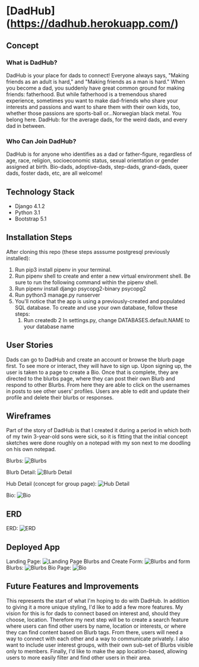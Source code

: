 # [DadHub] (https://dadhub.herokuapp.com/)



## Concept 

### What is DadHub?
DadHub is your place for dads to connect! Everyone always says, "Making friends as an adult is hard," and "Making friends as a man is hard." When you become a dad, you suddenly have great common ground for making friends: fatherhood. But while fatherhood is a tremendous shared experience, sometimes you want to make dad-friends who share your interests and passions and want to share them with their own kids, too, whether those passions are sports-ball or...Norwegian black metal. You belong here.
DadHub: for the average dads, for the weird dads, and every dad in between.

### Who Can Join DadHub?
DadHub is for anyone who identifies as a dad or father-figure, regardless of age, race, religion, socioeconomic status, sexual orientation or gender assigned at birth. Bio-dads, adoptive-dads, step-dads, grand-dads, queer dads, foster dads, etc, are all welcome!

## Technology Stack

- Django 4.1.2 
- Python 3.1
- Bootstrap 5.1

## Installation Steps

After cloning this repo (these steps asssume postgresql previously installed):

1. Run pip3 install pipenv in your terminal.
2. Run pipenv shell to create and enter a new virtual environment shell. Be sure to run the following command within the pipenv shell. 
3. Run pipenv install django psycopg2-binary psycopg2
4. Run python3 manage.py runserver
5. You'll notice that the app is using a previously-created and populated SQL database. To create and use your own database, follow these steps:
    1. Run createdb <your-database-name>
    2 In settings.py, change DATABASES.default.NAME to your database name

## User Stories

Dads can go to DadHub and create an account or browse the blurb page first. To see more or interact, they will have to sign up. 
Upon signing up, the user is taken to a page to create a Bio. Once that is complete, they are directed to the blurbs page, where they can post their own Blurb and respond to other Blurbs. From here they are able to click on the usernames in posts to see other users' profiles. Users are able to edit and update their profile and delete their blurbs or responses. 

## Wireframes

Part of the story of DadHub is that I created it during a period in which both of my twin 3-year-old sons were sick, so it is fitting that the initial concept sketches were done roughly on a notepad with my son next to me doodling on his own notepad. 

Blurbs: ![Blurbs](https://i.imgur.com/TU9z0q5.jpg "Blurbs")

Blurb Detail: ![Blurb Detail](https://i.imgur.com/ks8Saln.jpg "Blurb Detail")

Hub Detail (concept for group page): ![Hub Detail](https://i.imgur.com/80iTrIB.jpg "Hub Detail")

Bio: ![Bio](https://i.imgur.com/0FBoRWu.jpg "Bio")

## ERD

ERD: ![ERD](https://i.imgur.com/peVd9xD.jpg "ERD")

## Deployed App

Landing Page: ![Landing Page](https://i.imgur.com/mpkZ74g.png "Landing Page")
Blurbs and Create Form: ![Blurbs and form](https://i.imgur.com/ECcPueo.png "Blurbs and form")
Blurbs: ![Blurbs](https://i.imgur.com/Vz3wuZN.png "Blurbs")
Bio Page: ![Bio](https://i.imgur.com/YbvdoDf.png "Bio")

## Future Features and Improvements

This represents the start of what I'm hoping to do with DadHub. In addition to giving it a more unique styling, I'd like to add a few more features. My vision for this is for dads to connect based on interest and, should they choose, location. Therefore my next step will be to create a search feature where users can find other users by name, location or interests, or where they can find content based on Blurb tags. From there, users will need a way to connect with each other and a way to communicate privately. I also want to include user interest groups, with their own sub-set of Blurbs visible only to members. Finally, I'd like to make the app location-based, allowing users to more easily filter and find other users in their area. 
